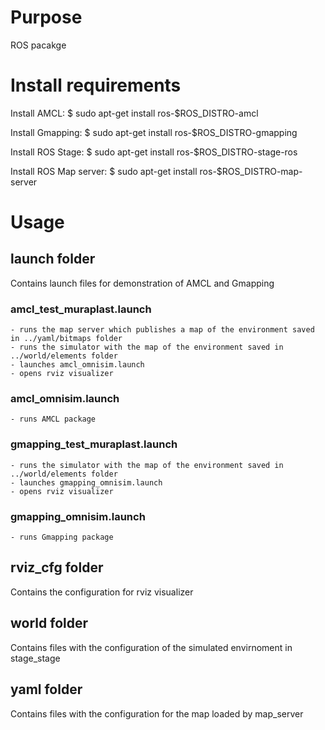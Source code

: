 # Purpose

ROS pacakge


# Install requirements 

Install AMCL:
$ sudo apt-get install ros-$ROS_DISTRO-amcl 

Install Gmapping:
$ sudo apt-get install ros-$ROS_DISTRO-gmapping

Install ROS Stage:
$ sudo apt-get install ros-$ROS_DISTRO-stage-ros

Install ROS Map server:
$ sudo apt-get install ros-$ROS_DISTRO-map-server


# Usage

## launch folder
Contains launch files for demonstration of AMCL and Gmapping
	
### amcl_test_muraplast.launch
	- runs the map server which publishes a map of the environment saved in ../yaml/bitmaps folder 
	- runs the simulator with the map of the environment saved in ../world/elements folder
	- launches amcl_omnisim.launch 
	- opens rviz visualizer
	
### amcl_omnisim.launch
	- runs AMCL package
	
### gmapping_test_muraplast.launch
	- runs the simulator with the map of the environment saved in ../world/elements folder
	- launches gmapping_omnisim.launch 
	- opens rviz visualizer
	
### gmapping_omnisim.launch
	- runs Gmapping package
	
## rviz_cfg folder
Contains the configuration for rviz visualizer

## world folder
Contains files with the configuration of the simulated envirnoment in stage_stage

## yaml folder
Contains files with the configuration for the map loaded by map_server	
